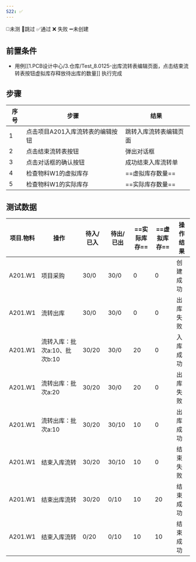 ```yaml
---
S22: ✅
---
```

◻️未测    🚫跳过     ✅通过    ❌ 失败    ➖未创建

## 前置条件

- 用例[[1.PCB设计中心/3.仓库/Test_8.0125-出库流转表编辑页面，点击结束流转表按钮虚拟库存释放待出库的数量]] 执行完成

## 步骤

| 序号  | 步骤                 | 结果          |
| --- | ------------------ | ----------- |
| 1   | 点击项目A201入库流转表的编辑按钮 | 跳转入库流转表编辑页面 |
| 2   | 点击结束流转表按钮          | 弹出对话框       |
| 3   | 点击对话框的确认按钮         | 成功结束入库流转单   |
| 4   | 检查物料W1的虚拟库存        | ==虚拟库存数量==  |
| 5   | 检查物料W1的实际库存        | ==实际库存数量==  |

## 测试数据

| 项目.物料 | 操作 | 待入/已入 | 待出/已出 | ==实际库存== | ==虚拟库存== | 操作结果 |
| ---- | ---- | ---- | ---- | ---- | ---- | ---- |
| A201.W1 | 项目采购 | 30/0 | 30/0 | 0 | 0 | 创建成功 |
| A201.W1 | 流转出库 | 30/0 | 30/0 | 0 | 0 | 出库失败 |
| A201.W1 | 流转入库：批次a:10、批次b:10 | 30/20 | 30/0 | 20 | 0 | 入库成功 |
| A201.W1 | 流转出库：批次a:20 | 30/20 | 30/0 | 20 | 0 | 出库失败 |
| A201.W1 | 流转出库：批次a:10 | 30/20 | 30/10 | 10 | 0 | 出库成功 |
| A201.W1 | 结束入库流转 | 30/20 | 30/10 | 10 | 0 | 结束失败 |
| A201.W1 | 结束出库流转 | 30/20 | 0/10 | 10 | 20 | 结束成功 |
| A201.W1 | 结束入库流转 | 0/20 | 0/10 | 10 | 10 | 结束成功 |

